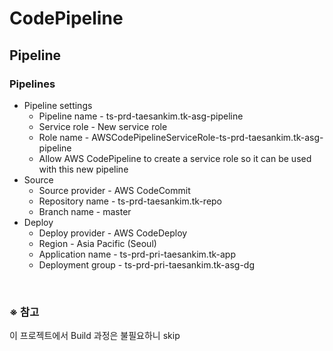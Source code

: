# CodePipeline

## Pipeline
### Pipelines
- Pipeline settings
  - Pipeline name - ts-prd-taesankim.tk-asg-pipeline
  - Service role - New service role
  - Role name - AWSCodePipelineServiceRole-ts-prd-taesankim.tk-asg-pipeline
  - Allow AWS CodePipeline to create a service role so it can be used with this new pipeline
- Source
  - Source provider - AWS CodeCommit
  - Repository name - ts-prd-taesankim.tk-repo
  - Branch name - master
- Deploy
  - Deploy provider - AWS CodeDeploy
  - Region - Asia Pacific (Seoul)
  - Application name - ts-prd-pri-taesankim.tk-app
  - Deployment group - ts-prd-pri-taesankim.tk-asg-dg

<br/>

### ※ 참고
이 프로젝트에서 Build 과정은 불필요하니 skip
